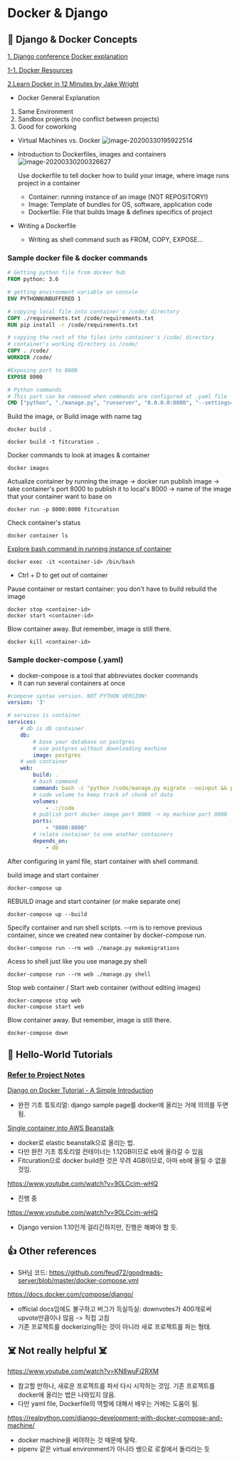 # Docker & Django



## 🐳 Django & Docker Concepts

[1. Django conference Docker explanation](https://www.youtube.com/watch?v=v5jfDDg55xs)

[1-1. Docker Resources](https://github.com/williln/docker-hogwarts)

[2.Learn Docker in 12 Minutes by Jake Wright](https://www.youtube.com/watch?v=YFl2mCHdv24)

*  Docker General Explanation

  1. Same Environment
  2. Sandbox projects (no conflict between projects)
  3.  Good for coworking

* Virtual Machines vs. Docker
  ![image-20200330195922514](./_notes/image-20200330195922514.png)

* Introduction to Dockerfiles, images and containers
  ![image-20200330200326627](./_notes/image-20200330200326627.png)

  Use dockerfile to tell docker how to build your image, where image runs project in a container

  * Container: running instance of an image (NOT REPOSITORY!)
  * Image: Template of bundles for OS, software, application code
  * Dockerfile: File that builds Image & defines specifics of project

* Writing a Dockerfile
  
  * Writing as shell command such as FROM, COPY, EXPOSE...

### Sample docker file & docker commands

```dockerfile
# Getting python file from docker hub
FROM python: 3.6

# getting environment variable on console
ENV PYTHONNUNBUFFERED 1

# copying local file into container's /code/ directory
COPY ./requirements.txt /code/requirements.txt
RUN pip install -r /code/requirements.txt

# copying the rest of the files into container's /code/ directory
# container's working directory is /code/
COPY . /code/
WORKDIR /code/

#Exposing port to 8000
EXPOSE 8000

# Python commands
# This part can be removed when commands are configured at .yaml file
CMD ["python", "./manage.py", "runserver", "0.0.0.0:8000", "--settings=mysite.settings"]
```

Build the image, 
or Build image with name tag

```shell
docker build .
```

```shell
docker build -t fitcuration .
```

Docker commands to look at images & container

```shell
docker images
```

Actualize container by running the image 
-> docker run publish image
-> take container's port 8000 to publish it to local's 8000
-> name of the image that your container want to base on

```shell
docker run -p 8000:8000 fitcuration
```

Check container's status

```shell
docker container ls
```

[Explore bash command in running instance of container](https://youtu.be/v5jfDDg55xs?t=1212)

```shell
docker exec -it <container-id> /bin/bash
```

- Ctrl + D to get out of container

Pause container or restart container: you don't have to build rebuild the image

```shell
docker stop <container-id>
docker start <container-id>
```

Blow container away. But remember, image is still there.

```shell
docker kill <container-id>
```

### Sample docker-compose (.yaml)

- docker-compose is a tool that abbreviates docker commands
- It can run several containers at once

```yaml
#compose syntax version. NOT PYTHON VERSION!
version: '3'

# services is container
services:
	# db is db container
	db:
		# base your database on postgres
		# use postgres without downloading machine
		image: postgres
	# web container
	web:
		build: .
		# bash command
		command: bash -c "python /code/manage.py migrate --noinput && python /code/manage.py runserver 0.0.0:0:8000"
		# code volume to keep track of chunk of data
		volumes:
			- .:/code
		# publish port docker image port 8000 -> my machine port 8000 
		ports:
			- "8000:8000"
		# relate container to one anather containers
		depends_on:
			- db
```

After configuring in yaml file, start container with shell command.

build image and start container

```shell
docker-compose up
```

REBUILD image and start container (or make separate one)

```shell
docker-compose up --build
```

Specify container and run shell scripts. 
--rm is to remove previous container, since we created new container by docker-compose run.

```shell
docker-compose run --rm web ./manage.py makemigrations
```

Acess to shell just like you use manage.py shell

```shell
docker-compose run --rm web ./manage.py shell
```

Stop web container / Start web container (without editing images)

```shell
docker-compose stop web
docker-compose start web
```

Blow container away. But remember, image is still there.

```shell
docker-compose down
```

## 🙌 Hello-World Tutorials

### [Refer to Project Notes](./_notes/README.md)

[Django on Docker Tutorial - A Simple Introduction](https://www.youtube.com/watch?v=KaSJMDo-aPs)

- 완전 기초 튜토리얼: django sample page를 docker에 올리는 거에 의의를 두면 됨.

[Single container into AWS Beanstalk](https://docs.aws.amazon.com/elasticbeanstalk/latest/dg/single-container-docker.html)

- docker로 elastic beanstalk으로 올리는 법. 
- 다만 완전 기초 튜토리얼 컨테이너는 1.12GB이므로 eb에 올라갈 수 있음
- Fitcuration으로 docker build한 것은 무려 4GB이므로, 아마 eb에 올릴 수 없을 것임.

https://www.youtube.com/watch?v=90LCcim-wHQ

- 진행 중

https://www.youtube.com/watch?v=90LCcim-wHQ

- Django version 1.10인게 걸리긴하지만, 진행은 해봐야 할 듯.



## 👍 Other references

- SH님 코드: https://github.com/feud72/goodreads-server/blob/master/docker-compose.yml

https://docs.docker.com/compose/django/

- official docs임에도 불구하고 버그가 득실득실: downvotes가 400개로써 upvote만큼이나 많음 -> 직접 고침
- 기존 프로젝트를 dockerizing하는 것이 아니라 새로 프로젝트를 파는 형태.



## ☠️ Not really helpful ☠️

https://www.youtube.com/watch?v=KN8wuFi2RXM

- 참고할 만하나, 새로운 프로젝트를 파서 다시 시작하는 것임. 기존 프로젝트를 docker에 올리는 법은 나와있지 않음.
- 다만 yaml file, Dockerfile의 역할에 대해서 배우는 거에는 도움이 됨. 

https://realpython.com/django-development-with-docker-compose-and-machine/

- docker machine을 써야하는 것 때문에 탈락. 
- pipenv 같은 virtual environment가 아니라 쌩으로 로컬에서 돌리라는 듯

